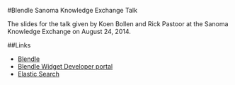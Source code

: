 #Blendle Sanoma Knowledge Exchange Talk

The slides for the talk given by Koen Bollen and Rick Pastoor at the Sanoma Knowledge Exchange on August 24, 2014.

##Links

* [Blendle](https://blendle.nl/)
* [Blendle Widget Developer portal](https://widgets.blendle.nl/developers)
* [Elastic Search](http://www.elasticsearch.org/)